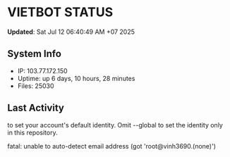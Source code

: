# VIETBOT STATUS
**Updated**: Sat Jul 12 06:40:49 AM +07 2025

## System Info
- IP: 103.77.172.150
- Uptime: up 6 days, 10 hours, 28 minutes
- Files: 25030

## Last Activity

to set your account's default identity.
Omit --global to set the identity only in this repository.

fatal: unable to auto-detect email address (got 'root@vinh3690.(none)')
